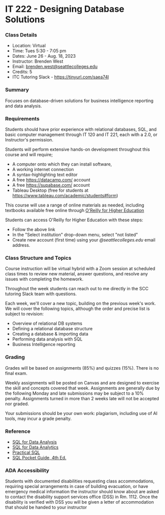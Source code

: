 # IT 222 - Designing Database Solutions

### Class Details

- Location: Virtual
- Time: Tues 5:30 - 7:05 pm
- Dates: June 26 - Aug. 18, 2023
- Instructor: Brenden West
- Email: brenden.west@seattlecolleges.edu
- Credits: 5
- ITC Tutoring Slack - https://tinyurl.com/saea74l

### Summary

Focuses on database-driven solutions for business intelligence reporting and data analysis. 

### Requirements

Students should have prior experience with relational databases, SQL, and basic computer management through IT 120 and IT 221, each with a 2.0, or Instructor's permission.

Students will perform extensive hands-on development throughout this course and will require;

- A computer onto which they can install software,
- A working internet connection
- A syntax-highlighting text editor
- A free https://datacamp.com/ account
- A free https://supabase.com/ account
- Tableau Desktop (free for students at https://www.tableau.com/academic/students#form)

This course will use a range of online materials as needed, including textbooks available free online through [O'Reilly for Higher Education](https://www.oreilly.com/library/view/temporary-access/?orpq)

Students can access O'Reilly for Higher Education with these steps:

- Follow the above link
- In the "Select institution" drop-down menu, select "not listed"
- Create new account (first time) using your *@seattlecolleges.edu* email address.

### Class Structure and Topics

Course instruction will be virtual hybrid with a Zoom session at scheduled class times to review new material, answer questions, and resolve any issues with completing the homework.

Throughout the week students can reach out to me directly in the SCC tutoring Slack team with questions.

Each week, we'll cover a new topic, building on the previous week's work. We will cover the following topics, although the order and precise list is subject to revision:

- Overview of relational DB systems
- Defining a relational database structure
- Creating a database & importing data
- Performing data analysis with SQL
- Business Intelligence reporting

### Grading 

Grades will be based on assignments (85%) and quizzes (15%). There is no final exam.

Weekly assignments will be posted on Canvas and are designed to exercise the skill and concepts covered that week. Assignments are generally due by the following Monday and late submissions may be subject to a 10% penalty. Assignments turned in more than 2 weeks late will not be accepted nor graded.

Your submissions should be your own work: plagiarism, including use of AI tools, may incur a grade penalty.

### Reference

- [SQL for Data Analysis](https://learning.oreilly.com/library/view/sql-for-data/9781492088776/)
- [SQL for Data Analytics](https://learning.oreilly.com/library/view/sql-for-data/9781801812870/)
- [Practical SQL](https://learning.oreilly.com/library/view/practical-sql-2nd/9781098129866/)
- [SQL Pocket Guide, 4th Ed.](https://learning.oreilly.com/library/view/sql-pocket-guide/9781492090397/)

### ADA Accessibility

Students with documented disabilities requesting class accommodations, requiring special arrangements in case of building evacuation, or have emergency medical information the instructor should know about are asked to contact the disability support services office (DSS) in Rm. 1112. Once the disability is verified with DSS you will be given a letter of accommodation that should be handed to your instructor